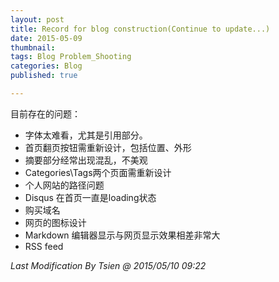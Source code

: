 ```yaml
---
layout: post
title: Record for blog construction(Continue to update...)
date: 2015-05-09
thumbnail:
tags: Blog Problem_Shooting
categories: Blog
published: true

---
```


目前存在的问题：

* 字体太难看，尤其是引用部分。
* 首页翻页按钮需重新设计，包括位置、外形
* 摘要部分经常出现混乱，不美观
* Categories\Tags两个页面需重新设计
* 个人网站的路径问题
* Disqus 在首页一直是loading状态
* 购买域名
* 网页的图标设计
* Markdown 编辑器显示与网页显示效果相差非常大
* RSS feed 


_Last Modification By Tsien @ 2015/05/10 09:22_
